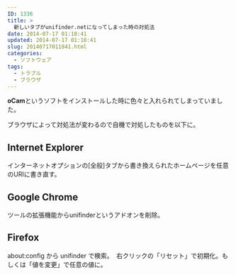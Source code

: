 ```yaml
---
ID: 1336
title: >
  新しいタブがunifinder.netになってしまった時の対処法
date: 2014-07-17 01:18:41
updated: 2014-07-17 01:18:41
slug: 20140717011841.html
categories:
  - ソフトウェア
tags:
  - トラブル
  - ブラウザ
---
```


<b>oCam</b>というソフトをインストールした時に色々と入れられてしまっていました。

<!--more-->

ブラウザによって対処法が変わるので自機で対処したものを以下に。

<h2>Internet Explorer</h2>
インターネットオプションの[全般]タブから書き換えられたホームページを任意のURIに書き直す。

<h2>Google Chrome</h2>
ツールの拡張機能からunifinderというアドオンを削除。

<h2>Firefox</h2>
about:config から unifinder で検索。
<img alt="" src="[cfview name='img_1']">
右クリックの「リセット」で初期化。もしくは「値を変更」で任意の値に。
